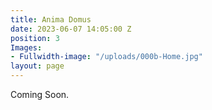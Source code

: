 ```yaml
---
title: Anima Domus
date: 2023-06-07 14:05:00 Z
position: 3
Images:
- Fullwidth-image: "/uploads/000b-Home.jpg"
layout: page
---
```


Coming Soon.